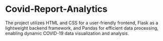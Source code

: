 # Covid-Report-Analytics
 The project utilizes HTML and CSS for a user-friendly frontend, Flask as a lightweight backend framework, and Pandas for efficient data processing, enabling dynamic COVID-19 data visualization and analysis.
